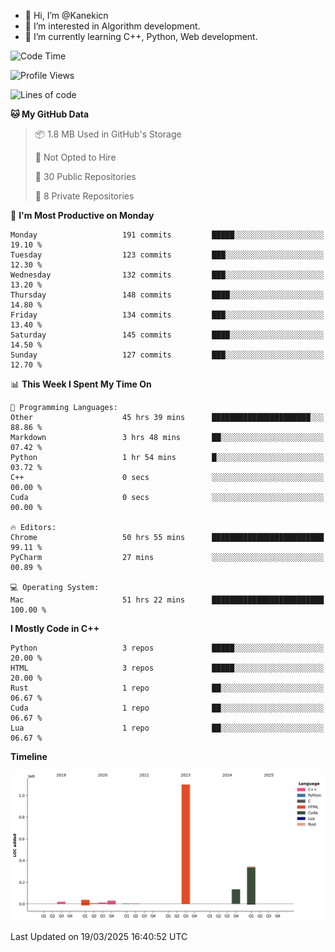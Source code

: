 - 👋 Hi, I’m @Kanekicn
- 👀 I’m interested in Algorithm development.
- 🌱 I’m currently learning C++, Python, Web development.

<!---
cotecsz/cotecsz is a ✨ special ✨ repository because its `README.md` (this file) appears on your GitHub profile.
You can click the Preview link to take a look at your changes.
--->

<!--START_SECTION:waka-->
![Code Time](http://img.shields.io/badge/Code%20Time-2%2C971%20hrs%202%20mins-blue)

![Profile Views](http://img.shields.io/badge/Profile%20Views-0-blue)

![Lines of code](https://img.shields.io/badge/From%20Hello%20World%20I%27ve%20Written-1.7%20million%20lines%20of%20code-blue)

**🐱 My GitHub Data** 

> 📦 1.8 MB Used in GitHub's Storage 
 > 
> 🚫 Not Opted to Hire
 > 
> 📜 30 Public Repositories 
 > 
> 🔑 8 Private Repositories 
 > 
📅 **I'm Most Productive on Monday** 

```text
Monday                   191 commits         █████░░░░░░░░░░░░░░░░░░░░   19.10 % 
Tuesday                  123 commits         ███░░░░░░░░░░░░░░░░░░░░░░   12.30 % 
Wednesday                132 commits         ███░░░░░░░░░░░░░░░░░░░░░░   13.20 % 
Thursday                 148 commits         ████░░░░░░░░░░░░░░░░░░░░░   14.80 % 
Friday                   134 commits         ███░░░░░░░░░░░░░░░░░░░░░░   13.40 % 
Saturday                 145 commits         ████░░░░░░░░░░░░░░░░░░░░░   14.50 % 
Sunday                   127 commits         ███░░░░░░░░░░░░░░░░░░░░░░   12.70 % 
```


📊 **This Week I Spent My Time On** 

```text
💬 Programming Languages: 
Other                    45 hrs 39 mins      ██████████████████████░░░   88.86 % 
Markdown                 3 hrs 48 mins       ██░░░░░░░░░░░░░░░░░░░░░░░   07.42 % 
Python                   1 hr 54 mins        █░░░░░░░░░░░░░░░░░░░░░░░░   03.72 % 
C++                      0 secs              ░░░░░░░░░░░░░░░░░░░░░░░░░   00.00 % 
Cuda                     0 secs              ░░░░░░░░░░░░░░░░░░░░░░░░░   00.00 % 

🔥 Editors: 
Chrome                   50 hrs 55 mins      █████████████████████████   99.11 % 
PyCharm                  27 mins             ░░░░░░░░░░░░░░░░░░░░░░░░░   00.89 % 

💻 Operating System: 
Mac                      51 hrs 22 mins      █████████████████████████   100.00 % 
```

**I Mostly Code in C++** 

```text
Python                   3 repos             █████░░░░░░░░░░░░░░░░░░░░   20.00 % 
HTML                     3 repos             █████░░░░░░░░░░░░░░░░░░░░   20.00 % 
Rust                     1 repo              ██░░░░░░░░░░░░░░░░░░░░░░░   06.67 % 
Cuda                     1 repo              ██░░░░░░░░░░░░░░░░░░░░░░░   06.67 % 
Lua                      1 repo              ██░░░░░░░░░░░░░░░░░░░░░░░   06.67 % 
```



**Timeline**

![Lines of Code chart](https://raw.githubusercontent.com/Kanekicn/Kanekicn/master/assets/bar_graph.png)


 Last Updated on 19/03/2025 16:40:52 UTC
<!--END_SECTION:waka-->
